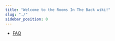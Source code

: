 ```yaml
---
title: "Welcome to the Rooms In The Back wiki!"
slug: "./"
sidebar_position: 0
---
```


- [FAQ](./faq)